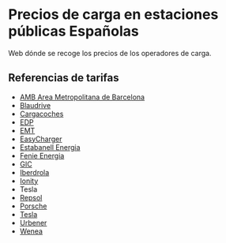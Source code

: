 # Precios de carga en estaciones públicas Españolas

Web dónde se recoge los precios de los operadores de carga.


## Referencias de tarifas
* [AMB Area Metropolitana de Barcelona](http://www.amb.cat/s/es/web/mobilitat/mobilitat-sostenible/electrolineres.html)
* [Blaudrive](http://www.blaudrive.com/es/tarifas)
* [Cargacoches](https://www.emtmadrid.es/getattachment/Bloques-EMT/Recarga-electrica/Tarifas/Tarifas-ElectroEMTcorregidas-(1).pdf.aspx)
* [EDP](https://edpmoveon.com/home/nuestrosservicios.php)
* [EMT](https://www.emtmadrid.es/getattachment/Bloques-EMT/Recarga-electrica/Tarifas/Tarifas-ElectroEMTcorregidas-(1).pdf.aspx)
* [EasyCharger](https://easycharger.es/como-cargar-coche-electrico/)
* [Estabanell Energia](https://www.e-mobilitat.cat/)
* [Fenie Energia](https://www.fenieenergia.es/movilidad-electrica/#aplicacion-de-puntos-de-recarga)
* [GIC](https://www.recargavehiculoselectricos.com/planes-de-recarga-para-coches-electricos)
* [Iberdrola](https://www.iberdrola.es/servicios/vehiculo-electrico/punto-recarga)
* [Ionity](https://ionity.eu/en/where-and-how.html)
*  Tesla
*  [Repsol](https://www.repsol.es/es/productos-y-servicios/estaciones-de-servicio/servicios/recarga-electrica/index.cshtml)
* [Porsche](https://connect-store.porsche.com/de/de/porsche-charging-service--taycan-/p/taycan_charging_EU_v1)
* [Tesla](https://www.tesla.com/es_ES/supercharger)
* [Urbener](https://www.urbener.com/red-e-mobility/)
* [Wenea](https://www.urbener.com/red-e-mobility/)











